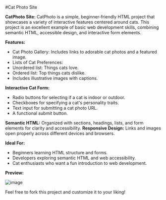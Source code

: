 #Cat Photo Site

**CatPhoto Site:**
CatPhoto is a simple, beginner-friendly HTML project that showcases a variety of interactive features centered around cats. This project is an excellent example of basic web development skills, combining semantic HTML, accessible design, and interactive form elements.

**Features:**
- Cat Photo Gallery: Includes links to adorable cat photos and a featured image.
- Lists of Cat Preferences:
- Unordered list: Things cats love.
- Ordered list: Top things cats dislike.
- Includes illustrative images with captions.

**Interactive Cat Form:**
- Radio buttons for selecting if a cat is indoor or outdoor.
- Checkboxes for specifying a cat's personality traits.
- Text input for submitting a cat photo URL.
- A functional submit button.

**Semantic HTML:** Organized with sections, headings, lists, and form elements for clarity and accessibility.
**Responsive Design:** Links and images open properly across different devices and browsers.

**Ideal For:**
- Beginners learning HTML structure and forms.
- Developers exploring semantic HTML and web accessibility.
- Cat enthusiasts who want a fun introduction to web development.

  
**Preview:**


![image](https://github.com/user-attachments/assets/7fee4140-8ad3-475e-b713-96b762d30f83)


Feel free to fork this project and customize it to your liking!
